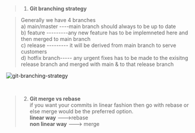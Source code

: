 >1. **Git branching strategy**

 > Generally we have 4 branches <br>
 a) main/master ----main branch should always to be up to date <br>
 b) feature  ---------any new feature has to be implemneted here and then merged to main branch <br>
 c) release  --------- it will be derived from main branch to serve customers <br>
 d) hotfix branch----- any urgent fixes has to be made to the exisitng release branch and merged with main & to that release branch <br>

![git-branching-strategy](https://github.com/jaswanthnasa/Jaswanth-DevOps-Documentations/assets/92042814/a23b7320-4913-4b62-87fb-8b454bc40fc6)

<br> 

>2. **Git merge vs rebase** <br>
if you want your commits in linear fashion then go with rebase or else merge would be the preferred option. <br>
**linear way** --->rebase <br>
**non linear way** ---> merge









 



